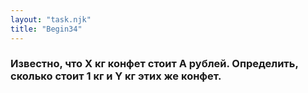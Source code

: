 ```yaml
---
layout: "task.njk"
title: "Begin34"
---
```


### Известно, что X кг конфет стоит A рублей. Определить, сколько стоит 1 кг и Y кг этих же конфет.

